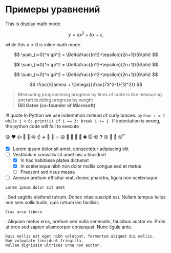 # Примеры уравнений
This is display math mode

$$
y = ax^2 + bx + c,
$$

while this $a > 0$ is inline math mode.

$$
\sum_{i=0}^n \pi^2 = \Delta\frac{(n^2+\epsilon)(2n+1)}{6\phi}
$$

$$
\sum_{i=0}^n \pi^2 = \Delta\frac{(n^2+\epsilon)(2n+1)}{6\phi}
$$

$$
\sum_{i=0}^n \pi^2 = \Delta\frac{(n^2+\epsilon)(2n+1)}{6\phi}
$$

$$
\frac{\Gamma + \Omega}{\frac{73^2-1}{12^2}}
$$

> Measuring programming progress by lines of code is like measuring aircraft building progress by weight    
> **Bill Gates (co-founder of Microsoft)**

!!! quote
    In Python we use indentation instead of curly braces:
    ```python
    i = 1
    while i < 6:
        print(i)
        if i == 3:
            break
        i += 1
    ```
    If indentation is wrong, the python code will fail to execute

:smile: :heart: :thumbsup: :100: :muscle: :accept: :point_up: :airplane: :champagne: :raised_hands: :boom: :laughing: :metal: :handshake: :older_man: :sheep: :no_entry: :mouse: :relieved: :question: :wink: :wave: :rainbow: :sleeping:  

- [x] Lorem ipsum dolor sit amet, consectetur adipiscing elit
- [ ] Vestibulum convallis sit amet nisi a tincidunt
    * [x] In hac habitasse platea dictumst
    * [x] In scelerisque nibh non dolor mollis congue sed et metus
    * [ ] Praesent sed risus massa
- [ ] Aenean pretium efficitur erat, donec pharetra, ligula non scelerisque

`Lorem ipsum dolor sit amet`

:   Sed sagittis eleifend rutrum. Donec vitae suscipit est. Nullam tempus
    tellus non sem sollicitudin, quis rutrum leo facilisis.

`Cras arcu libero`

:   Aliquam metus eros, pretium sed nulla venenatis, faucibus auctor ex. Proin
    ut eros sed sapien ullamcorper consequat. Nunc ligula ante.

    Duis mollis est eget nibh volutpat, fermentum aliquet dui mollis.
    Nam vulputate tincidunt fringilla.
    Nullam dignissim ultrices urna non auctor.